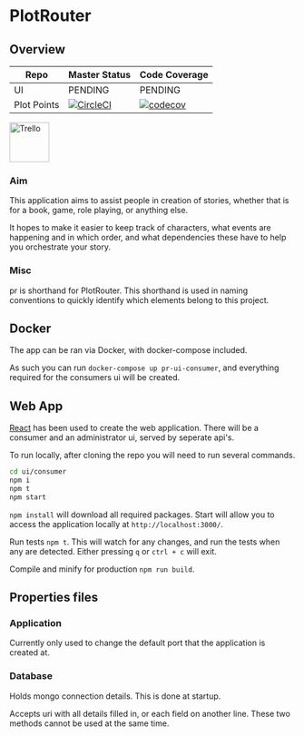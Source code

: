 # PlotRouter

## Overview

| Repo        | Master Status | Code Coverage |
| ----------- | ------------- | ------------- |
| UI          | PENDING       | PENDING       |
| Plot Points | [![CircleCI](https://circleci.com/gh/PossibleLlama/PlotRouter-PP/tree/master.svg?style=svg&circle-token=07292fe316715bf5c78e72534a2d05a59c0e7880)](https://circleci.com/gh/PossibleLlama/PlotRouter-PP/tree/master) | [![codecov](https://codecov.io/gh/PossibleLlama/PlotRouter-PP/branch/master/graph/badge.svg?token=ZrFA9xeliL)](https://codecov.io/gh/PossibleLlama/PlotRouter-PP) |

[<img alt="Trello" src="https://upload.wikimedia.org/wikipedia/en/8/8c/Trello_logo.svg" width=70x/>](https://trello.com/b/mEtQHsTR/plot-router)

### Aim

This application aims to assist people in creation of stories, whether that is for a book, game, role playing, or anything else.

It hopes to make it easier to keep track of characters, what events are happening and in which order, and what dependencies these have to help you orchestrate your story.

### Misc

pr is shorthand for PlotRouter. This shorthand is used in naming conventions to quickly identify which elements belong to this project.

## Docker

The app can be ran via Docker, with docker-compose included.

As such you can run `docker-compose up pr-ui-consumer`, and everything required for the consumers ui will be created.

## Web App

[React](https://reactjs.org/) has been used to create the web application. There will be a consumer and an administrator ui, served by seperate api's.

To run locally, after cloning the repo you will need to run several commands.

``` bash
cd ui/consumer
npm i
npm t
npm start
```

`npm install` will download all required packages.
Start will allow you to access the application locally at `http://localhost:3000/`.

Run tests `npm t`. This will watch for any changes, and run the tests when any are detected. Either pressing `q` or `ctrl + c` will exit.

Compile and minify for production `npm run build`.

## Properties files

### Application

Currently only used to change the default port that the application is created at.

### Database

Holds mongo connection details. This is done at startup.

Accepts uri with all details filled in, or each field on another line. These two methods cannot be used at the same time.
